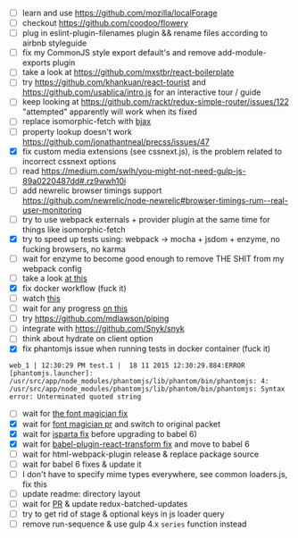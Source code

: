 - [ ] learn and use https://github.com/mozilla/localForage
- [ ] checkout https://github.com/coodoo/flowery
- [ ] plug in eslint-plugin-filenames plugin && rename files according to airbnb styleguide
- [ ] fix my CommonJS style export default's and remove add-module-exports plugin
- [ ] take a look at https://github.com/mxstbr/react-boilerplate
- [ ] try https://github.com/khankuan/react-tourist and https://github.com/usablica/intro.js for an interactive tour / guide
- [ ] keep looking at https://github.com/rackt/redux-simple-router/issues/122 "attempted" apparently will work when its fixed
- [ ] replace isomorphic-fetch with [bjax](https://github.com/gitterHQ/bjax)
- [ ] property lookup doesn't work https://github.com/jonathantneal/precss/issues/47
- [x] fix custom media extensions (see cssnext.js), is the problem related to incorrect cssnext options
- [ ] read https://medium.com/swlh/you-might-not-need-gulp-js-89a0220487dd#.rz9wwh10i
- [ ] add newrelic browser timings support https://github.com/newrelic/node-newrelic#browser-timings-rum--real-user-monitoring
- [ ] try to use webpack externals + provider plugin at the same time for things like isomorphic-fetch
- [x] try to speed up tests using: webpack -> mocha + jsdom + enzyme, no fucking browsers, no karma
- [ ] wait for enzyme to become good enough to remove THE SHIT from my webpack config
- [ ] take a look [at this](https://github.com/rstacruz/mocha-jsdom)
- [x] fix docker workflow (fuck it)
- [ ] watch [this](https://github.com/pgte/nock/issues/150)
- [ ] wait for any progress [on this](https://github.com/pgte/nock/issues/409)
- [ ] try https://github.com/mdlawson/piping
- [ ] integrate with https://github.com/Snyk/snyk
- [ ] think about hydrate on client option
- [x] fix phantomjs issue when running tests in docker container (fuck it)

```
web_1 | 12:30:29 PM test.1 |  18 11 2015 12:30:29.884:ERROR [phantomjs.launcher]: /usr/src/app/node_modules/phantomjs/lib/phantom/bin/phantomjs: 4: /usr/src/app/node_modules/phantomjs/lib/phantom/bin/phantomjs: Syntax error: Unterminated quoted string
```

- [ ] wait for [the font magician fix](https://github.com/jonathantneal/postcss-font-magician/issues/9)
- [x] wait for [font magician pr](https://github.com/jonathantneal/postcss-font-magician/pull/7) and switch to original packet
- [x] wait for [isparta fix](https://github.com/douglasduteil/isparta/issues/81) before upgrading to babel 6)
- [x] wait for [babel-plugin-react-transform fix](https://github.com/gaearon/babel-plugin-react-transform/issues/46) and move to babel 6
- [ ] wait for html-webpack-plugin release & replace package source
- [ ] wait for babel 6 fixes & update it
- [ ] I don't have to specify mime types everywhere, see common loaders.js, fix this
- [ ] update readme: directory layout
- [ ] wait for [PR](https://github.com/acdlite/redux-batched-updates/pull/3) & update redux-batched-updates
- [ ] try to get rid of stage & optional keys in js loader query
- [ ] remove run-sequence & use gulp 4.x `series` function instead
